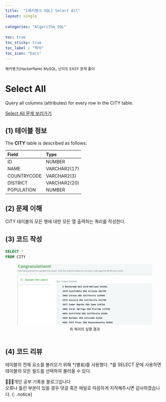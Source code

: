 ```yaml
---
title:  "[해커랭크 SQL] Select All"
layout: single

categories: "Algorithm_SQL"

toc: true
toc_sticky: true
toc_label : "목차"
toc_icon: "bars"
---
```


<small>해커랭크(HackerRank) MySQL, 난이도 EASY 문제 풀이</small>

# Select All
Query all columns (attributes) for every row in the CITY table.

[Select All 문제 보러가기](https://www.hackerrank.com/challenges/select-all-sql/problem?isFullScreen=true)

## (1) 테이블 정보
The **CITY** table is described as follows:

|Field|Type|
|:----|:---|
|ID| NUMBER|
|NAME| VARCHAR2(17)|
|COUNTRYCODE| VARCHAR2(3)|
|DISTRICT| VARCHAR2(20)|
|POPULATION |NUMBER|

## (2) 문제 이해
CITY 테이블의 모든 행에 대한 모든 열 출력하는 쿼리를 작성한다.

## (3) 코드 작성
```sql
SELECT *
FROM CITY
```

<div style="text-align : center;">
<img src="/assets/images/sql/hackerrank/hackerrank_mysql_1.png" width="85%">
</div>
<center><small>위 쿼리의 실행 결과</small></center>

<br>

## (4) 코드 리뷰
테이블의 전체 요소를 불러오기 위해 *(별표)를 사용했다. *를 SELECT 문에 사용하면 테이블의 모든 필드를 선택하여 불러올 수 있다.

👩🏻‍💻개인 공부 기록용 블로그입니다
<br>오류나 틀린 부분이 있을 경우 댓글 혹은 메일로 따끔하게 지적해주시면 감사하겠습니다.
{: .notice}